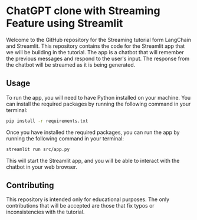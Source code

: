 # ChatGPT clone with Streaming Feature using Streamlit


Welcome to the GitHub repository for the Streaming tutorial form LangChain and Streamlit. This repository contains the code for the Streamlit app that we will be building in the tutorial. The app is a chatbot that will remember the previous messages and respond to the user's input. The response from the chatbot will be streamed as it is being generated.

## Usage

To run the app, you will need to have Python installed on your machine. You can install the required packages by running the following command in your terminal:

```bash
pip install -r requirements.txt
```

Once you have installed the required packages, you can run the app by running the following command in your terminal:

```bash
streamlit run src/app.py
```

This will start the Streamlit app, and you will be able to interact with the chatbot in your web browser.

## Contributing

This repository is intended only for educational purposes. The only contributions that will be accepted are those that fix typos or inconsistencies with the tutorial. 
